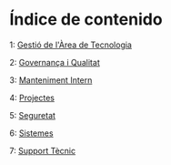 # Índice de contenido

1: [Gestió de l'Àrea de Tecnologia](./Tecnologia/Gesti%C3%B3%20de%20l'%C3%80rea%20de%20Tecnologia/index.md)

2: [Governança i Qualitat](./Tecnologia/Governan%C3%A7a%20i%20Qualitat/index.md)

3: [Manteniment Intern](./Tecnologia/Manteniment%20Intern/index.md)

4: [Projectes](./Tecnologia/Projectes/index.md)

5: [Seguretat](./Tecnologia/Seguretat/index.md)

6: [Sistemes](./Tecnologia/Sistemes/index.md)

7: [Support Tècnic](./Tecnologia/Support%20T%C3%A8cnic/index.md)

